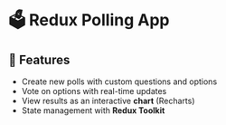 # 🗳️ Redux Polling App

## 🚀 Features
- Create new polls with custom questions and options
- Vote on options with real-time updates
- View results as an interactive **chart** (Recharts)
- State management with **Redux Toolkit**
